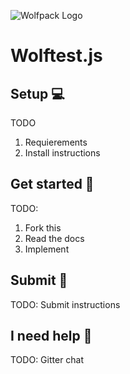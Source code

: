 ![Wolfpack Logo](https://raw.githubusercontent.com/Wolfpack-Digital/wolftest.js/master/logo.png)

# Wolftest.js

## Setup 💻

TODO

1. Requierements
2. Install instructions

## Get started 🚀

TODO:

1. Fork this
2. Read the docs
3. Implement

## Submit 🏁

TODO: Submit instructions

## I need help 💭

TODO: Gitter chat
